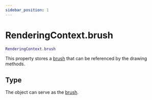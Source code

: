 ```yaml
---
sidebar_position: 1
---
```


# RenderingContext.brush
```lua
RenderingContext.brush
```
This property stores a [brush](/guide/graphics#brush) that can be referenced by the drawing methods.

## Type
The object can serve as the [brush](/guide/graphics#brush).
